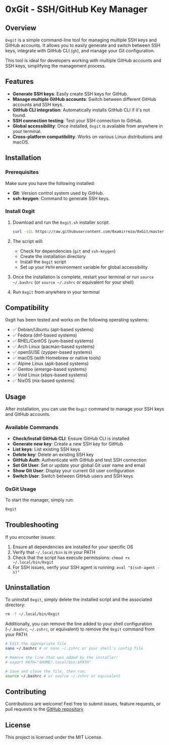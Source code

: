 # 0xGit - SSH/GitHub Key Manager

## Overview

`0xgit` is a simple command-line tool for managing multiple SSH keys and GitHub accounts. It allows you to easily generate and switch between SSH keys, integrate with GitHub CLI (`gh`), and manage your Git configuration.

This tool is ideal for developers working with multiple GitHub accounts and SSH keys, simplifying the management process.

## Features

- **Generate SSH keys**: Easily create SSH keys for GitHub.
- **Manage multiple GitHub accounts**: Switch between different GitHub accounts and SSH keys.
- **GitHub CLI integration**: Automatically installs GitHub CLI if it's not found.
- **SSH connection testing**: Test your SSH connection to GitHub.
- **Global accessibility**: Once installed, `0xgit` is available from anywhere in your terminal.
- **Cross-platform compatibility**: Works on various Linux distributions and macOS.

## Installation

### Prerequisites

Make sure you have the following installed:
- **Git**: Version control system used by GitHub.
- **ssh-keygen**: Command to generate SSH keys.

### Install 0xgit

1. Download and run the `0xgit.sh` installer script.

   ```bash
   curl -sSL https://raw.githubusercontent.com/0xamirreza/0xGit/master/0xgit.sh -o 0xgit.sh && bash 0xgit.sh
   ```

2. The script will:
   - Check for dependencies (`git` and `ssh-keygen`)
   - Create the installation directory
   - Install the `0xgit` script
   - Set up your `PATH` environment variable for global accessibility

3. Once the installation is complete, restart your terminal or run `source ~/.bashrc` (or `source ~/.zshrc` or equivalent for your shell)

4. Run `0xgit` from anywhere in your terminal

## Compatibility

0xgit has been tested and works on the following operating systems:
- ✅ Debian/Ubuntu (apt-based systems)
- ✅ Fedora (dnf-based systems)
- ✅ RHEL/CentOS (yum-based systems)
- ✅ Arch Linux (pacman-based systems)
- ✅ openSUSE (zypper-based systems)
- ✅ macOS (with Homebrew or native tools)
- ✅ Alpine Linux (apk-based systems)
- ✅ Gentoo (emerge-based systems)
- ✅ Void Linux (xbps-based systems)
- ✅ NixOS (nix-based systems)

## Usage

After installation, you can use the `0xgit` command to manage your SSH keys and GitHub accounts.

### Available Commands

- **Check/Install GitHub CLI**: Ensure GitHub CLI is installed
- **Generate new key**: Create a new SSH key for GitHub
- **List keys**: List existing SSH keys
- **Delete key**: Delete an existing SSH key
- **GitHub Auth**: Authenticate with GitHub and test SSH connection
- **Set Git User**: Set or update your global Git user name and email
- **Show Git User**: Display your current Git user configuration
- **Switch User**: Switch between GitHub users and SSH keys

### 0xGit Usage

To start the manager, simply run:

```bash
0xgit
```

## Troubleshooting

If you encounter issues:

1. Ensure all dependencies are installed for your specific OS
2. Verify that `~/.local/bin` is in your PATH
3. Check that the script has execute permissions: `chmod +x ~/.local/bin/0xgit`
4. For SSH issues, verify your SSH agent is running: `eval "$(ssh-agent -s)"`

## Uninstallation

To uninstall `0xgit`, simply delete the installed script and the associated directory:

```bash
rm -f ~/.local/bin/0xgit
```

Additionally, you can remove the line added to your shell configuration (`~/.bashrc`, `~/.zshrc`, or equivalent) to remove the `0xgit` command from your PATH.

```bash
# Edit the appropriate file
nano ~/.bashrc # or nano ~/.zshrc or your shell's config file

# Remove the line that was added by the installer:
# export PATH="$HOME/.local/bin:$PATH"

# Save and close the file, then run:
source ~/.bashrc # or source ~/.zshrc or equivalent
```

## Contributing

Contributions are welcome! Feel free to submit issues, feature requests, or pull requests to the [GitHub repository](https://github.com/0xamirreza/0xGit).

## License

This project is licensed under the MIT License.
